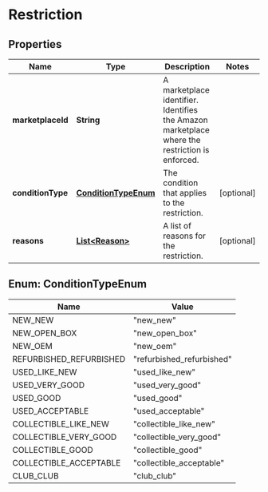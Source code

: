 
# Restriction

## Properties
Name | Type | Description | Notes
------------ | ------------- | ------------- | -------------
**marketplaceId** | **String** | A marketplace identifier. Identifies the Amazon marketplace where the restriction is enforced. | 
**conditionType** | [**ConditionTypeEnum**](#ConditionTypeEnum) | The condition that applies to the restriction. |  [optional]
**reasons** | [**List&lt;Reason&gt;**](Reason.md) | A list of reasons for the restriction. |  [optional]


<a name="ConditionTypeEnum"></a>
## Enum: ConditionTypeEnum
Name | Value
---- | -----
NEW_NEW | &quot;new_new&quot;
NEW_OPEN_BOX | &quot;new_open_box&quot;
NEW_OEM | &quot;new_oem&quot;
REFURBISHED_REFURBISHED | &quot;refurbished_refurbished&quot;
USED_LIKE_NEW | &quot;used_like_new&quot;
USED_VERY_GOOD | &quot;used_very_good&quot;
USED_GOOD | &quot;used_good&quot;
USED_ACCEPTABLE | &quot;used_acceptable&quot;
COLLECTIBLE_LIKE_NEW | &quot;collectible_like_new&quot;
COLLECTIBLE_VERY_GOOD | &quot;collectible_very_good&quot;
COLLECTIBLE_GOOD | &quot;collectible_good&quot;
COLLECTIBLE_ACCEPTABLE | &quot;collectible_acceptable&quot;
CLUB_CLUB | &quot;club_club&quot;



